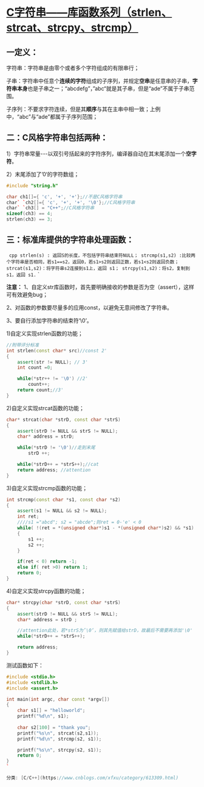 # [C字符串——库函数系列（strlen、strcat、strcpy、strcmp）](https://www.cnblogs.com/xfxu/p/4083652.html)



 

## 一定义：

字符串：字符串是由零个或者多个字符组成的有限串行；

子串：字符串中任意个**连续的字符**组成的子序列，并规定**空串**是任意串的子串，**字符串本身**也是子串之一；“abcdefg”，”abc“就是其子串，但是“ade”不属于子串范围。

子序列：不要求字符连续，但是其**顺序**与其在主串中相一致；上例中，“abc”与“ade”都属于子序列范围；

## 二：C风格字符串包括两种：

1）字符串常量---以双引号括起来的字符序列，编译器自动在其末尾添加一个**空字符**。

2）末尾添加了’0‘的字符数组；

``` cpp
#include "string.h"

char ch1[]={ 'c', '+', '+'};//不是C风格字符串
char` `ch2[]={ 'c', '+', '+', '\0'};//C风格字符串
char` `ch3[] = "C++";//C风格字符串
sizeof(ch3) == 4;
strlen(ch3) == 3;
```

## 三：标准库提供的字符串处理函数：

` cpp
strlen(s) : 返回S的长度，不包括字符串结束符NULL；
strcmp(s1,s2) :比较两个字符串是否相同，若s1==s2，返回0，若s1>s2则返回正数，若s1<s2则返回负数；
strcat(s1,s2)：将字符串s2连接到s1上，返回 s1；
strcpy(s1,s2)：将s2，复制到s1，返回 s1.`
`

 **注意：**
1、自定义str库函数时，首先要明确接收的参数是否为空（assert），这样可有效避免bug；

2、对函数的参数要尽量多的应用const，以避免无意间修改了字符串。

3、要自行添加字符串的结束符‘\0’。

1)自定义实现strlen函数的功能；
``` cpp
//附带评分标准
int strlen(const char* src)//const 2'
{
    assert(str != NULL); // 3'
    int count =0;

    while(*str++ != '\0') //2'
        count++;
    return count;//3'
}
```

2)自定义实现strcat函数的功能；
``` cpp
char* strcat(char *strD, const char *strS)
{
    assert(strD != NULL && strS != NULL);
    char* address = strD;

    while(*strD != '\0')//走到末尾
        strD ++;

    while(*strD++ = *strS++);//cat
    return address; //attention
}
```

3)自定义实现strcmp函数的功能；
``` cpp
int strcmp(const char *s1, const char *s2)
{
    assert(s1 != NULL && s2 != NULL);
    int ret;
    ////s1 ="abcd"; s2 = "abcde";则ret = 0-'e' < 0
    while( !(ret = *(unsigned char*)s1 - *(unsigned char*)s2) && *s1)
    {
        s1 ++;
        s2 ++;
    }

    if(ret < 0) return -1;
    else if( ret >0) return 1;
    return 0;
}
```

4)自定义实现strcpy函数的功能；
``` cpp
char* strcpy(char *strD, const char *strS)
{
    assert(strD != NULL && strS != NULL);
    char* address = strD ;

    //attention此处，若*strS为’\0‘，则其先赋值给strD，故最后不需要再添加'\0'
    while(*strD++ = *strS++);

    return address;
}
```

测试函数如下：

``` cpp
#include <stdio.h>
#include <stdlib.h>
#include <assert.h>

int main(int argc, char const *argv[])
{
    char s1[] = "helloworld";
    printf("%d\n", s1);
    
    char s2[100] = "thank you";
    printf("%s\n", strcat(s2,s1));
    printf("%d\n", strcmp(s2, s1)); 

    printf("%s\n", strcpy(s2, s1));
    return 0;
}
`

分类: [C/C++](https://www.cnblogs.com/xfxu/category/613309.html)